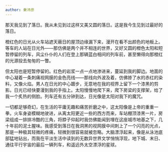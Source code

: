```yaml
---
author: 秦沛彦
---
```


那天我见到了落日。我从未见到过这样又美又圆的落日。这是我今生见到过最好的落日。

橙红色的日光从火车站遮天蔽日的屋顶边缘漏下来，漫开在看不出颜色的地板上。等车的人站在日光外——那仿佛是两个并不相连的世界，又好又圆的橙色太阳和短暂停留的列车，风尘仆仆的人们在登上那辆蓝白相间的列车前，甚至懒得向那橙红的光源投去匆匆的一瞥。

但太阳也是短暂停留的。红色的岩浆一点一点地渗进来，蔓延到我的脚边。地面的中心凝着一条刺痛视网膜的金色亮线——那线向外波及着，仿佛掺了水的赤红的染料，又像火焰。男人在日光的中心踱步，无意地在我的视界上留下一个漆黑的剪影。日光已经快要漫到我的手指上。太阳慢慢地爬下来，爬下房梁的支撑架，给了我一个炙热的侧脸。列车还有五分钟到达，日光像是太阳对我下的魔咒。

一切都足够奇幻，在生活的平庸无趣和痛苦折磨之中，这太阳像是上帝的重重一拳。火车身姿模糊地驶进，从离太阳更近一些的西方而来，车站棚顶漆黑一片，房梁组成一排排冷酷的三角，将脖子仰起时我仿佛能闻到埋在这座城市地基之下，几十年前的泥土腥味。我感受到落日在我洞黑的视网膜中间刺上了一个闪亮的光点，那是一种极其轻微的疼痛，轻微到很容易就被忽略。大脑漂浮起来，像是从泳池底部猛地钻出，而我在平淡生活中读到的无数异世界文学悄悄浮现，地下城、末日、通往平行宇宙的最后一辆列车，和遥远外太空漂浮的星球。
